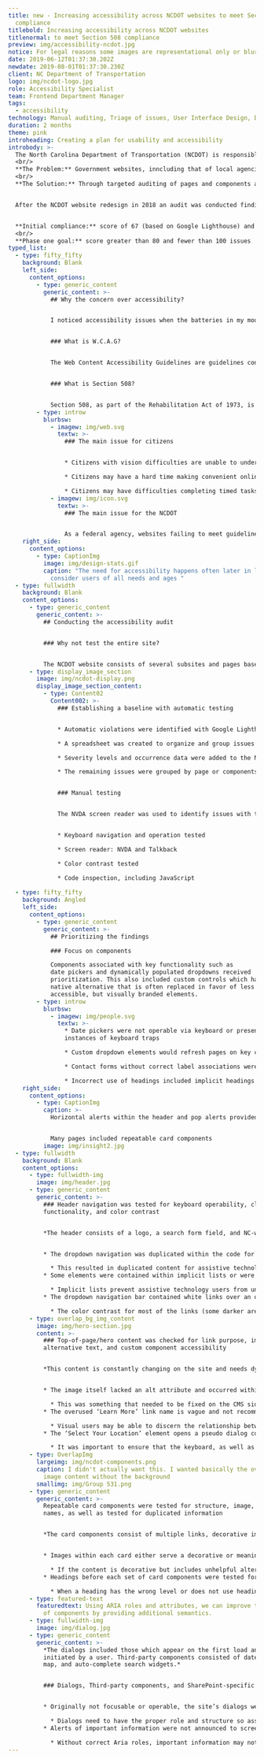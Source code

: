 ```yaml
---
title: new - Increasing accessibility across NCDOT websites to meet Section 508
  compliance
titlebold: Increasing accessibility across NCDOT websites
titlenormal: to meet Section 508 compliance
preview: img/accessibility-ncdot.jpg
notice: For legal reasons some images are representational only or blurred
date: 2019-06-12T01:37:30.202Z
newdate: 2019-08-01T01:37:30.230Z
client: NC Department of Transportation
logo: img/ncdot-logo.jpg
role: Accessibility Specialist
team: Frontend Department Manager
tags:
  - accessibility
technology: Manual auditing, Triage of issues, User Interface Design, Documentation
duration: 2 months
theme: pink
introheading: Creating a plan for usability and accessibility
introbody: >-
  The North Carolina Department of Transportation (NCDOT) is responsible for building, repairing, and operating highways, bridges, and other modes of transportation, including ferries in the U.S. state of North Carolina.
  <br/>
  **The Problem:** Government websites, inncluding that of local agencies, need to be accessible in accordance to the Americans with Disabilities Act (ADA). The NCDOT websites were not meeting minimum compliance. 
  <br/>
  **The Solution:** Through targeted auditing of pages and components an ongoing remediation plan was created and phase one of the plan implemented into the main site.


  After the NCDOT website redesign in 2018 an audit was conducted finding accessibility issues with the website individual pages and components. The new interface design brought an integrated a fresh appearance to the set of public-facing sites, but issues that impacted users with visual impairments, those relying on screen readers or keyboards, and users with hearing impairements were discovered. As a government agency the sites needed to meet a higher standart than the currently met WCAG 2.0 A level. While a variety of tools were utilizing in establishing a starting compliance level, the easiest to comprehend for stakeholders was to present changes in Google Lighthouse scores along with changes in Axe Devtools issues found.


  **Initial compliance:** score of 67 (based on Google Lighthouse) and 147 issues (based on Axe Devtools)
  <br/>
  **Phase one goal:** score greater than 80 and fewer than 100 issues
typed_list:
  - type: fifty_fifty
    background: Blank
    left_side:
      content_options:
        - type: generic_content
          generic_content: >-
            ## Why the concern over accessibility?


            I noticed accessibility issues when the batteries in my mouse died. This [situational disability](www.google.com) required me to use my keyboard to navigate the website. It is important to recognize that accessibility benefits everyone. As a government agency, the website is required to be W.C.A.G. 2.0/Section 508 accessible.


            ### What is W.C.A.G?


            The Web Content Accessibility Guidelines are guidelines considered to be the benchmark for accessibility compliance.


            ### What is Section 508?


            Section 508, as part of the Rehabilitation Act of 1973, is a law that requires government agencies to provide access to web and non-web electronic content to people with disabilities.
        - type: introw
          blurbsw:
            - imagew: img/web.svg
              textw: >-
                ### The main issue for citizens


                * Citizens with vision difficulties are unable to understand important safety and legal announcements

                * Citizens may have a hard time making convenient online transactions

                * Citizens may have difficulties completing timed tasks
            - imagew: img/icon.svg
              textw: >-
                ### The main issue for the NCDOT


                As a federal agency, websites failing to meet guidelines can lead to lawsuits and loss of citizen trust
    right_side:
      content_options:
        - type: CaptionImg
          image: img/design-stats.gif
          caption: "The need for accessibility happens often later in life, but we should
            consider users of all needs and ages "
  - type: fullwidth
    background: Blank
    content_options:
      - type: generic_content
        generic_content: >-
          ## Conducting the accessibility audit


          ### Why not test the entire site?


          The NCDOT website consists of several subsites and pages based on templates and reusable components. Sites like this are constantly adding new content but rarely change the underlying CMS structure. By identifying a representative set of pages the audit process takes less time and is more effective.
      - type: display_image_section
        image: img/ncdot-display.png
        display_image_section_content:
          - type: Content02
            Content002: >-
              ### Establishing a baseline with automatic testing


              * Automatic violations were identified with Google Lighthouse, Axe DevTools chrome extension, and the W.A.V.E. (web accessibility evaluation tool) extension

              * A spreadsheet was created to organize and group issues

              * Severity levels and occurrence data were added to the NCDOT ticketing system

              * The remaining issues were grouped by page or components. They were assigned an individual severity and discussed with the web department lead


              ### Manual testing


              The NVDA screen reader was used to identify issues with the information hierarchy and HTML native elements. Web extensions were utilized for hard to identify issues.


              * Keyboard navigation and operation tested

              * Screen reader: NVDA and Talkback

              * Color contrast tested

              * Code inspection, including JavaScript
              
  - type: fifty_fifty
    background: Angled
    left_side:
      content_options:
        - type: generic_content
          generic_content: >-
            ## Prioritizing the findings

            ### Focus on components

            Components associated with key functionality such as
            date pickers and dynamically populated dropdowns received
            prioritization. This also included custom controls which have a
            native alternative that is often replaced in favor of less
            accessible, but visually branded elements.
        - type: introw
          blurbsw:
            - imagew: img/people.svg
              textw: >-
                * Date pickers were not operable via keyboard or presented
                instances of keyboard traps

                * Custom dropdown elements would refresh pages on key change when cycling through options

                * Contact forms without correct label associations were in the footer of every page

                * Incorrect use of headings included implicit headings which contained no meaning in HTML syntax and skips in heading elements which disrupt a screen reader's ability to parse content
    right_side:
      content_options:
        - type: CaptionImg
          caption: >-
            Horizontal alerts within the header and pop alerts provided important information to users visually and needed ARIA live region roles to share this information with users not accessing the site visually.


            Many pages included repeatable card components
          image: img/insight2.jpg
  - type: fullwidth
    background: Blank
    content_options:
      - type: fullwidth-img
        image: img/header.jpg
      - type: generic_content
        generic_content: >-
          ### Header navigation was tested for keyboard operability, clarity of
          functionality, and color contrast


          *The header consists of a logo, a search form field, and NC-wide helpful links. The main navigation includes dropdown elements of multiple columns of links, each with its header.*


          * The dropdown navigation was duplicated within the code for multiple screen sizes rather than using CSS to adjust the layout.

            * This resulted in duplicated content for assistive technology users. Link purpose was lost and users could become confused. Additionally, the additional content acted as further navigation barriers for keyboard users.
          * Some elements were contained within implicit lists or were non-standard rather than native controls.

            * Implicit lists prevent assistive technology users from understanding information relationships. Custom elements, if improperly coded, do not allow screen reader users to activate them.
          * The dropdown navigation bar contained white links over an orange background-image

            * The color contrast for most of the links (some darker areas passed contrast) did not pass the WCAG recommendation of 4.5:1. Low-vision users would have difficulty reading the content.
      - type: overlap_bg_img_content
        image: img/hero-section.jpg
        content: >-
          ### Top-of-page/hero content was checked for link purpose, image
          alternative text, and custom component accessibility


          *This content is constantly changing on the site and needs dynamic implementation. The content consists of a full-width image, white text and a learn more link within a translucent background overlaid on the image. A location form component is located in the top right.* 


          * The image itself lacked an alt attribute and occurred within a section of constantly updating CMS content

            * This was something that needed to be fixed on the CMS side of things as alt attributes were not included in the compiled code. Alt text inclusion would still need to be entered manually so the possibility of the alt text being non-compliant remains an issue.
          * The overused ‘Learn More’ link name is vague and not recommended in most situations

            * Visual users may be able to discern the relationship between paragraph content and link purpose, but screen reader users may access link names separate from their surrounding content. Vague names do not help a user understand the purpose. 
          * The ‘Select Your Location’ element opens a pseudo dialog containing a third-party auto-complete input and a current location button

            * It was important to ensure that the keyboard, as well as screen reader users, could operate the control and understand it. Since this element was not within NCDOT’s codebase any accessibility changes would need to be resourced or the element re-written internally.
      - type: OverlapImg
        largeimg: img/ncdot-components.png
        caption: I didn't actually want this. I wanted basically the overlap background
          image content without the background
        smallimg: img/Group 531.png
      - type: generic_content
        generic_content: >-
          Repeatable card components were tested for structure, image, and link
          names, as well as tested for duplicated information


          *The card components consist of multiple links, decorative image content, date, and read more buttons. Other cards consisted entirely of images linked to individual articles.*


          * Images within each card either serve a decorative or meaningful purpose

            * If the content is decorative but includes unhelpful alternative text it only serves as a barrier for users accessing additional content. 
          * Headings before each set of card components were tested for explicit markup and correct heading level

            * When a heading has the wrong level or does not use heading markup the baked-in browser element purpose is not conveyed. A user may not understand the content or be able to understand content relationships.
      - type: featured-text
        featuredtext: Using ARIA roles and attributes, we can improve the accessibility
          of components by providing additional semantics.
      - type: fullwidth-img
        image: img/dialog.jpg
      - type: generic_content
        generic_content: >-
          *The dialogs included those which appear on the first load and those
          initiated by a user. Third-party components consisted of datepicker,
          map, and auto-complete search widgets.*


          ### Dialogs, Third-party components, and SharePoint-specific elements (oh my!) were tested for focus changes and screen reader use.


          * Originally not focusable or operable, the site’s dialogs were not accessible 

            * Dialogs need to have the proper role and structure so assistive technology users understand the content.
          * Alerts of important information were not announced to screen readers.

            * Without correct Aria roles, important information may not be announced to users. Low or no-vision users will miss out on important information afforded by visual users.
---
```

